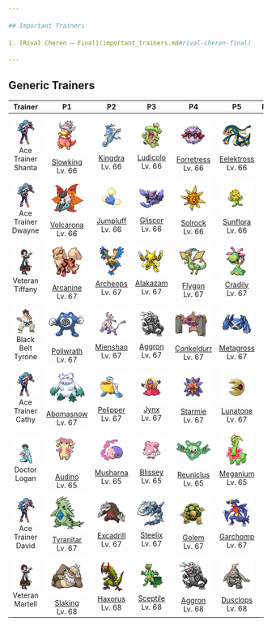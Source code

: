 ```yaml
---

## Important Trainers

1. [Rival Cheren – Final](important_trainers.md#rival-cheren-final)

---
```


## Generic Trainers</h3>

| Trainer | P1 | P2 | P3 | P4 | P5 | P6 |
|:-------:|:--:|:--:|:--:|:--:|:--:|:--:|
| ![Ace Trainer Shanta](../../assets/trainers/ace_trainer.png)<br>Ace Trainer Shanta | ![Slowking](../../assets/sprites/slowking/front.png)<br>[Slowking](../../pokemon/slowking.md/)<br>Lv. 66 | ![Kingdra](../../assets/sprites/kingdra/front.png)<br>[Kingdra](../../pokemon/kingdra.md/)<br>Lv. 66 | ![Ludicolo](../../assets/sprites/ludicolo/front.png)<br>[Ludicolo](../../pokemon/ludicolo.md/)<br>Lv. 66 | ![Forretress](../../assets/sprites/forretress/front.png)<br>[Forretress](../../pokemon/forretress.md/)<br>Lv. 66 | ![Eelektross](../../assets/sprites/eelektross/front.png)<br>[Eelektross](../../pokemon/eelektross.md/)<br>Lv. 66 |
| ![Ace Trainer Dwayne](../../assets/trainers/ace_trainer.png)<br>Ace Trainer Dwayne | ![Volcarona](../../assets/sprites/volcarona/front.png)<br>[Volcarona](../../pokemon/volcarona.md/)<br>Lv. 66 | ![Jumpluff](../../assets/sprites/jumpluff/front.png)<br>[Jumpluff](../../pokemon/jumpluff.md/)<br>Lv. 66 | ![Gliscor](../../assets/sprites/gliscor/front.png)<br>[Gliscor](../../pokemon/gliscor.md/)<br>Lv. 66 | ![Solrock](../../assets/sprites/solrock/front.png)<br>[Solrock](../../pokemon/solrock.md/)<br>Lv. 66 | ![Sunflora](../../assets/sprites/sunflora/front.png)<br>[Sunflora](../../pokemon/sunflora.md/)<br>Lv. 66 |
| ![Veteran Tiffany](../../assets/trainers/veteran.png)<br>Veteran Tiffany | ![Arcanine](../../assets/sprites/arcanine/front.png)<br>[Arcanine](../../pokemon/arcanine.md/)<br>Lv. 67 | ![Archeops](../../assets/sprites/archeops/front.png)<br>[Archeops](../../pokemon/archeops.md/)<br>Lv. 67 | ![Alakazam](../../assets/sprites/alakazam/front.png)<br>[Alakazam](../../pokemon/alakazam.md/)<br>Lv. 67 | ![Flygon](../../assets/sprites/flygon/front.png)<br>[Flygon](../../pokemon/flygon.md/)<br>Lv. 67 | ![Cradily](../../assets/sprites/cradily/front.png)<br>[Cradily](../../pokemon/cradily.md/)<br>Lv. 67 |
| ![Black Belt Tyrone](../../assets/trainers/black_belt.png)<br>Black Belt Tyrone | ![Poliwrath](../../assets/sprites/poliwrath/front.png)<br>[Poliwrath](../../pokemon/poliwrath.md/)<br>Lv. 67 | ![Mienshao](../../assets/sprites/mienshao/front.png)<br>[Mienshao](../../pokemon/mienshao.md/)<br>Lv. 67 | ![Aggron](../../assets/sprites/aggron/front.png)<br>[Aggron](../../pokemon/aggron.md/)<br>Lv. 67 | ![Conkeldurr](../../assets/sprites/conkeldurr/front.png)<br>[Conkeldurr](../../pokemon/conkeldurr.md/)<br>Lv. 67 | ![Metagross](../../assets/sprites/metagross/front.png)<br>[Metagross](../../pokemon/metagross.md/)<br>Lv. 67 |
| ![Ace Trainer Cathy](../../assets/trainers/ace_trainer.png)<br>Ace Trainer Cathy | ![Abomasnow](../../assets/sprites/abomasnow/front.png)<br>[Abomasnow](../../pokemon/abomasnow.md/)<br>Lv. 67 | ![Pelipper](../../assets/sprites/pelipper/front.png)<br>[Pelipper](../../pokemon/pelipper.md/)<br>Lv. 67 | ![Jynx](../../assets/sprites/jynx/front.png)<br>[Jynx](../../pokemon/jynx.md/)<br>Lv. 67 | ![Starmie](../../assets/sprites/starmie/front.png)<br>[Starmie](../../pokemon/starmie.md/)<br>Lv. 67 | ![Lunatone](../../assets/sprites/lunatone/front.png)<br>[Lunatone](../../pokemon/lunatone.md/)<br>Lv. 67 |
| ![Doctor Logan](../../assets/trainers/doctor.png)<br>Doctor Logan | ![Audino](../../assets/sprites/audino/front.png)<br>[Audino](../../pokemon/audino.md/)<br>Lv. 65 | ![Musharna](../../assets/sprites/musharna/front.png)<br>[Musharna](../../pokemon/musharna.md/)<br>Lv. 65 | ![Blissey](../../assets/sprites/blissey/front.png)<br>[Blissey](../../pokemon/blissey.md/)<br>Lv. 65 | ![Reuniclus](../../assets/sprites/reuniclus/front.png)<br>[Reuniclus](../../pokemon/reuniclus.md/)<br>Lv. 65 | ![Meganium](../../assets/sprites/meganium/front.png)<br>[Meganium](../../pokemon/meganium.md/)<br>Lv. 65 |
| ![Ace Trainer David](../../assets/trainers/ace_trainer.png)<br>Ace Trainer David | ![Tyranitar](../../assets/sprites/tyranitar/front.png)<br>[Tyranitar](../../pokemon/tyranitar.md/)<br>Lv. 67 | ![Excadrill](../../assets/sprites/excadrill/front.png)<br>[Excadrill](../../pokemon/excadrill.md/)<br>Lv. 67 | ![Steelix](../../assets/sprites/steelix/front.png)<br>[Steelix](../../pokemon/steelix.md/)<br>Lv. 67 | ![Golem](../../assets/sprites/golem/front.png)<br>[Golem](../../pokemon/golem.md/)<br>Lv. 67 | ![Garchomp](../../assets/sprites/garchomp/front.png)<br>[Garchomp](../../pokemon/garchomp.md/)<br>Lv. 67 |
| ![Veteran Martell](../../assets/trainers/veteran.png)<br>Veteran Martell | ![Slaking](../../assets/sprites/slaking/front.png)<br>[Slaking](../../pokemon/slaking.md/)<br>Lv. 68 | ![Haxorus](../../assets/sprites/haxorus/front.png)<br>[Haxorus](../../pokemon/haxorus.md/)<br>Lv. 68 | ![Sceptile](../../assets/sprites/sceptile/front.png)<br>[Sceptile](../../pokemon/sceptile.md/)<br>Lv. 68 | ![Aggron](../../assets/sprites/aggron/front.png)<br>[Aggron](../../pokemon/aggron.md/)<br>Lv. 68 | ![Dusclops](../../assets/sprites/dusclops/front.png)<br>[Dusclops](../../pokemon/dusclops.md/)<br>Lv. 68 |

